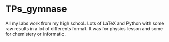 # TPs_gymnase
All my labs work from my high school. Lots of LaTeX and Python with some raw results in a lot of differents format. It was for physics lesson and some for chemistery or informatic.
